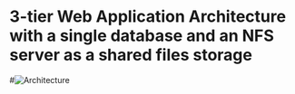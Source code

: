 # 3-tier Web Application Architecture with a single database and an NFS server as a shared files storage

#![ Architecture ](../Images/Tooling-Website-Infrastructure.png)

